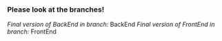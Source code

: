 ### Please look at the branches!
*Final version of BackEnd in branch:* BackEnd
*Final version of FrontEnd in branch:* FrontEnd